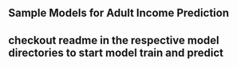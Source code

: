 ## Sample Models for Adult Income Prediction

## checkout readme in the respective model directories to start model train and predict